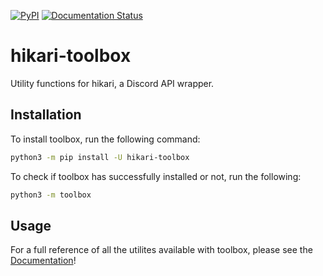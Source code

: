 [![PyPI](https://img.shields.io/pypi/v/hikari-toolbox)](https://pypi.org/project/hikari-toolbox)
[![Documentation Status](https://readthedocs.org/projects/hikari-toolbox/badge/?version=latest)](https://hikari-toolbox.readthedocs.io/en/latest/?badge=latest)

# hikari-toolbox
Utility functions for hikari, a Discord API wrapper.

## Installation
To install toolbox, run the following command:
```sh
python3 -m pip install -U hikari-toolbox
```
To check if toolbox has successfully installed or not, run the following:
```sh
python3 -m toolbox
```

## Usage
For a full reference of all the utilites available with toolbox, please see the [Documentation](https://hikari-toolbox.readthedocs.io/en/latest/index.html)!